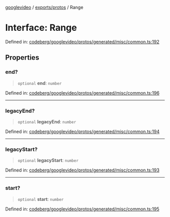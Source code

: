 [googlevideo](../../../README.md) / [exports/protos](../README.md) / Range

# Interface: Range

Defined in: [codeberg/googlevideo/protos/generated/misc/common.ts:192](https://github.com/LuanRT/googlevideo/blob/19854137cadaf49fd755394883dfd7fe5fdaba20/protos/generated/misc/common.ts#L192)

## Properties

### end?

> `optional` **end**: `number`

Defined in: [codeberg/googlevideo/protos/generated/misc/common.ts:196](https://github.com/LuanRT/googlevideo/blob/19854137cadaf49fd755394883dfd7fe5fdaba20/protos/generated/misc/common.ts#L196)

***

### legacyEnd?

> `optional` **legacyEnd**: `number`

Defined in: [codeberg/googlevideo/protos/generated/misc/common.ts:194](https://github.com/LuanRT/googlevideo/blob/19854137cadaf49fd755394883dfd7fe5fdaba20/protos/generated/misc/common.ts#L194)

***

### legacyStart?

> `optional` **legacyStart**: `number`

Defined in: [codeberg/googlevideo/protos/generated/misc/common.ts:193](https://github.com/LuanRT/googlevideo/blob/19854137cadaf49fd755394883dfd7fe5fdaba20/protos/generated/misc/common.ts#L193)

***

### start?

> `optional` **start**: `number`

Defined in: [codeberg/googlevideo/protos/generated/misc/common.ts:195](https://github.com/LuanRT/googlevideo/blob/19854137cadaf49fd755394883dfd7fe5fdaba20/protos/generated/misc/common.ts#L195)
